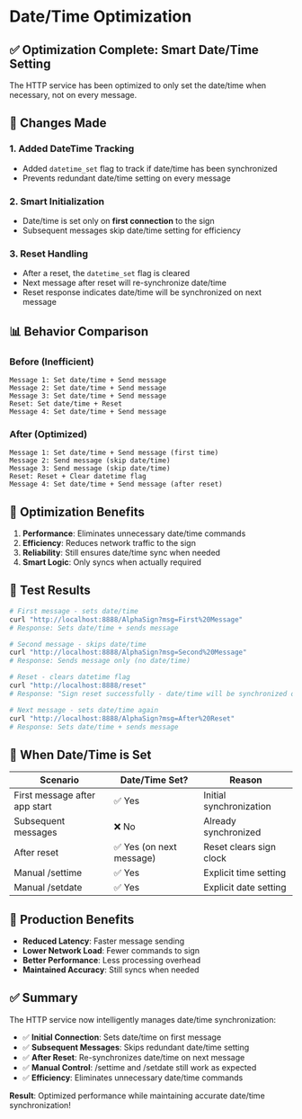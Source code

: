 # Date/Time Optimization

## ✅ **Optimization Complete: Smart Date/Time Setting**

The HTTP service has been optimized to only set the date/time when necessary, not on every message.

## 🔧 **Changes Made**

### **1. Added DateTime Tracking**
- Added `datetime_set` flag to track if date/time has been synchronized
- Prevents redundant date/time setting on every message

### **2. Smart Initialization**
- Date/time is set only on **first connection** to the sign
- Subsequent messages skip date/time setting for efficiency

### **3. Reset Handling**
- After a reset, the `datetime_set` flag is cleared
- Next message after reset will re-synchronize date/time
- Reset response indicates date/time will be synchronized on next message

## 📊 **Behavior Comparison**

### **Before (Inefficient)**
```
Message 1: Set date/time + Send message
Message 2: Set date/time + Send message  
Message 3: Set date/time + Send message
Reset: Set date/time + Reset
Message 4: Set date/time + Send message
```

### **After (Optimized)**
```
Message 1: Set date/time + Send message (first time)
Message 2: Send message (skip date/time)
Message 3: Send message (skip date/time)
Reset: Reset + Clear datetime flag
Message 4: Set date/time + Send message (after reset)
```

## 🎯 **Optimization Benefits**

1. **Performance**: Eliminates unnecessary date/time commands
2. **Efficiency**: Reduces network traffic to the sign
3. **Reliability**: Still ensures date/time sync when needed
4. **Smart Logic**: Only syncs when actually required

## 🧪 **Test Results**

```bash
# First message - sets date/time
curl "http://localhost:8888/AlphaSign?msg=First%20Message"
# Response: Sets date/time + sends message

# Second message - skips date/time
curl "http://localhost:8888/AlphaSign?msg=Second%20Message"  
# Response: Sends message only (no date/time)

# Reset - clears datetime flag
curl "http://localhost:8888/reset"
# Response: "Sign reset successfully - date/time will be synchronized on next message"

# Next message - sets date/time again
curl "http://localhost:8888/AlphaSign?msg=After%20Reset"
# Response: Sets date/time + sends message
```

## 📝 **When Date/Time is Set**

| Scenario | Date/Time Set? | Reason |
|----------|----------------|---------|
| First message after app start | ✅ Yes | Initial synchronization |
| Subsequent messages | ❌ No | Already synchronized |
| After reset | ✅ Yes (on next message) | Reset clears sign clock |
| Manual /settime | ✅ Yes | Explicit time setting |
| Manual /setdate | ✅ Yes | Explicit date setting |

## 🚀 **Production Benefits**

- **Reduced Latency**: Faster message sending
- **Lower Network Load**: Fewer commands to sign
- **Better Performance**: Less processing overhead
- **Maintained Accuracy**: Still syncs when needed

## ✅ **Summary**

The HTTP service now intelligently manages date/time synchronization:

- ✅ **Initial Connection**: Sets date/time on first message
- ✅ **Subsequent Messages**: Skips redundant date/time setting
- ✅ **After Reset**: Re-synchronizes date/time on next message
- ✅ **Manual Control**: /settime and /setdate still work as expected
- ✅ **Efficiency**: Eliminates unnecessary date/time commands

**Result**: Optimized performance while maintaining accurate date/time synchronization!
